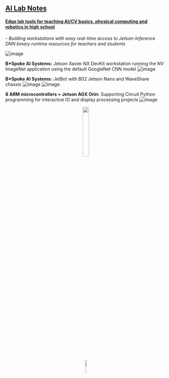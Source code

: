 ## <u>AI Lab Notes</u>

#### <ins>Edge lab tools for teaching AI/CV basics, physical computing and robotics in high school</ins>
*- Building workstations with easy real-time access to Jetson-Inference DNN binary runtime resources for teachers and students*

![image](https://github.com/rtrelease/Jetson-Symbolics-Neuromorphics/assets/71346897/01e3da9e-3bc2-4f56-a0fe-19340c45d6d5)

**B\*Spoke AI Systems:** Jetson Xavier NX DevKit workstation running the NV ImageNet application using the default GoogleNet CNN model
![image](https://github.com/rtrelease/Jetson-Symbolics-Neuromorphics/assets/71346897/52205d8e-4200-400a-adce-a5c280f8c1ce)

**B\*Spoke AI Systems:** JetBot with B02 Jetson Nano and WaveShare chassis
![image](https://github.com/rtrelease/Jetson-Symbolics-Neuromorphics/assets/71346897/25ca7fcf-f1c4-4d67-b8cb-fa326a938e1a)
![image](https://github.com/rtrelease/Jetson-Symbolics-Neuromorphics/assets/71346897/57f6a469-62e0-45bf-8c6f-325e93bfd5f7)


**8 ARM microcontrollers + Jetson AGX Orin:** Supporting Circuit Python programming for interactive IO and display processing projects
![image](https://github.com/rtrelease/Jetson-Symbolics-Neuromorphics/assets/71346897/dffa6b09-f290-4707-97e9-138c72b05be8)

<p align="center">
<img src="https://github.com/rtrelease/Jetson-Symbolics-Neuromorphics/assets/71346897/6a5617d1-ce6b-4b43-9eda-38804a3338a3" width=20% height=20% />
</p>
<p align="center">
<img src="https://github.com/rtrelease/Jetson-Symbolics-Neuromorphics/assets/71346897/470f88ff-ba25-496a-8c44-6ad506dcf47e" width=10% height=10% />
</p>

